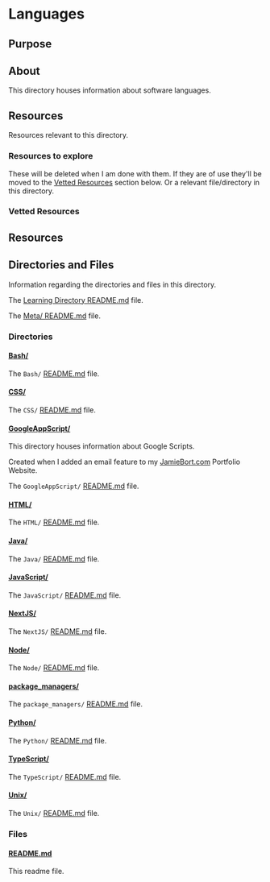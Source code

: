 # Languages

## Purpose

<!-- The purpose of this directory is to [...]. -->

## About

This directory houses information about software languages.

<!-- [Some information about this directory.] -->

## Resources

Resources relevant to this directory.

### Resources to explore

These will be deleted when I am done with them. If they are of use they'll be moved to the [Vetted Resources](#vetted-resources) section below. Or a relevant file/directory in this directory.

<!-- - first resource

- second resource -->

### Vetted Resources

## Resources

## Directories and Files

Information regarding the directories and files in this directory.

<!-- Navigate back to the [parent_readme_file/ README.md](../README.md) -->

The [Learning Directory README.md](../README.md) file.

The [Meta/ README.md](../Meta/README.md) file.

### Directories

#### [Bash/](./Bash/)

<!-- [About_this_directory.]

[More_info_about_this_directory.] -->

The `Bash/` [README.md](./Bash/README.md) file.

<!-- The `directory_name/` [README.md](./directory_name/README.md) file. -->

#### [CSS/](./CSS/)

<!-- [About_this_directory.]

[More_info_about_this_directory.] -->

The `CSS/` [README.md](./CSS/README.md) file.

<!-- The `directory_name/` [README.md](./directory_name/README.md) file. -->

#### [GoogleAppScript/](./GoogleAppScript/)

This directory houses information about Google Scripts.

Created when I added an email feature to my [JamieBort.com](https://JamieBort.com) Portfolio Website.

The `GoogleAppScript/` [README.md](./GoogleAppScript/README.md) file.

<!-- The `directory_name/` [README.md](./directory_name/README.md) file. -->

#### [HTML/](./HTML/)

<!-- [About_this_directory.]

[More_info_about_this_directory.] -->

The `HTML/` [README.md](./HTML/README.md) file.

<!-- The `directory_name/` [README.md](./directory_name/README.md) file. -->

#### [Java/](./Java/)

<!-- [About_this_directory.]

[More_info_about_this_directory.] -->

The `Java/` [README.md](./Java/README.md) file.

<!-- The `directory_name/` [README.md](./directory_name/README.md) file. -->

#### [JavaScript/](./JavaScript/)

<!-- [About_this_directory.]

[More_info_about_this_directory.] -->

The `JavaScript/` [README.md](./JavaScript/README.md) file.

<!-- The `directory_name/` [README.md](./directory_name/README.md) file. -->

#### [NextJS/](./NextJS/)

<!-- [About_this_directory.]

[More_info_about_this_directory.] -->

The `NextJS/` [README.md](./NextJS/README.md) file.

<!-- The `directory_name/` [README.md](./directory_name/README.md) file. -->

#### [Node/](./Node/)

<!-- [About_this_directory.]

[More_info_about_this_directory.] -->

The `Node/` [README.md](./Node/README.md) file.

<!-- The `directory_name/` [README.md](./directory_name/README.md) file. -->

#### [package_managers/](./package_managers/)

<!-- [About_this_directory.]

[More_info_about_this_directory.] -->

The `package_managers/` [README.md](./package_managers/README.md) file.

#### [Python/](./Python/)

<!-- [About_this_directory.]

[More_info_about_this_directory.] -->

The `Python/` [README.md](./Python/README.md) file.

<!-- The `directory_name/` [README.md](./directory_name/README.md) file. -->

#### [TypeScript/](./TypeScript/)

<!-- [About_this_directory.]

[More_info_about_this_directory.] -->

The `TypeScript/` [README.md](./TypeScript/README.md) file.

<!-- The `directory_name/` [README.md](./directory_name/README.md) file. -->

#### [Unix/](./Unix/)

<!-- [About_this_directory.]

[More_info_about_this_directory.] -->

The `Unix/` [README.md](./Unix/README.md) file.

<!-- The `directory_name/` [README.md](./directory_name/README.md) file. -->

### Files

<!-- #### [name_of_other_file_in_here.extension]()

[About_this_file.]

[More_info_about_this_file.] -->

#### [README.md](./README.md)

This readme file.
